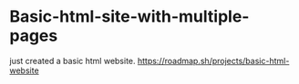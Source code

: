 # Basic-html-site-with-multiple-pages

just created a basic html website.
https://roadmap.sh/projects/basic-html-website
